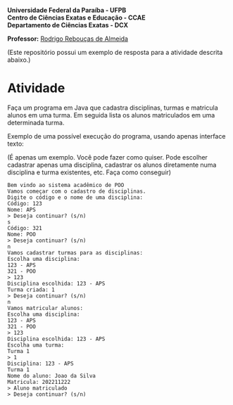 **Universidade Federal da Paraíba - UFPB** \
**Centro de Ciências Exatas e Educação - CCAE** \
**Departamento de Ciências Exatas - DCX**

**Professor:** [Rodrigo Rebouças de Almeida](http://rodrigor.dcx.ufpb.br)

(Este repositório possui um exemplo de resposta para a atividade descrita abaixo.)

# Atividade 

Faça um programa em Java que cadastra disciplinas, turmas e matricula alunos em uma turma. Em seguida lista os alunos matriculados em uma determinada turma.

Exemplo de uma possível execução do programa, usando apenas interface texto:

(É apenas um exemplo. Você pode fazer como quiser. Pode escolher cadastrar apenas uma disciplina, cadastrar os alunos diretamente numa disciplina e turma existentes, etc. Faça como conseguir)

```
Bem vindo ao sistema acadêmico de POO
Vamos começar com o cadastro de disciplinas.
Digite o código e o nome de uma disciplina:
Código: 123
Nome: APS
> Deseja continuar? (s/n)
s
Código: 321
Nome: POO
> Deseja continuar? (s/n)
n
Vamos cadastrar turmas para as disciplinas:
Escolha uma disciplina:
123 - APS
321 - POO
> 123
Disciplina escolhida: 123 - APS
Turma criada: 1
> Deseja continuar? (s/n)
n
Vamos matricular alunos:
Escolha uma disciplina:
123 - APS
321 - POO
> 123
Disciplina escolhida: 123 - APS
Escolha uma turma: 
Turma 1
> 1
Disciplina: 123 - APS
Turma 1
Nome do aluno: Joao da Silva
Matricula: 202211222
> Aluno matriculado
> Deseja continuar? (s/n)
```
